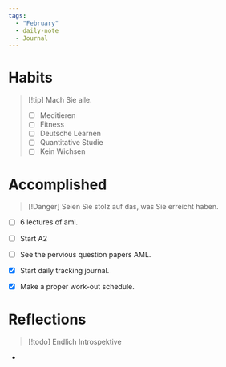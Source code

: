 ```yaml
---
tags:
  - "February"
  - daily-note
  - Journal
---
```


# Habits
>[!tip] Mach Sie alle.
> - [ ] Meditieren
> - [ ] Fitness
> - [ ] Deutsche Learnen
> - [ ] Quantitative Studie
> - [ ] Kein Wichsen 



# Accomplished
>[!Danger] Seien Sie stolz auf das, was Sie erreicht haben.
* [ ] 6 lectures of aml. 
* [ ] Start A2
* [ ] See the pervious question papers AML.
* [x] Start daily tracking journal.
* [x] Make a proper work-out schedule.



# Reflections
>[!todo] Endlich Introspektive
* 




